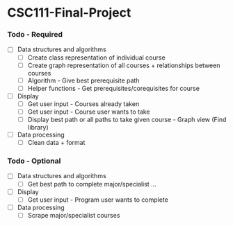 # CSC111-Final-Project
### Todo - Required
- [ ] Data structures and algorithms
  - [ ] Create class representation of individual course
  - [ ] Create graph representation of all courses + relationships between courses
  - [ ] Algorithm - Give best prerequisite path
  - [ ] Helper functions - Get prerequisites/corequisites for course
- [ ] Display
  - [ ] Get user input - Courses already taken
  - [ ] Get user input - Course user wants to take
  - [ ] Display best path or all paths to take given course - Graph view (Find library)
- [ ] Data processing 
  - [ ] Clean data + format 

### Todo - Optional
- [ ] Data structures and algorithms
  - [ ] Get best path to complete major/specialist ...  
- [ ] Display
  - [ ] Get user input - Program user wants to complete
- [ ] Data processing 
  - [ ] Scrape major/specialist courses
